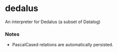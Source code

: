 # dedalus
An interpreter for Dedalus (a subset of Datalog)

### Notes
- PascalCased relations are automatically persisted.
